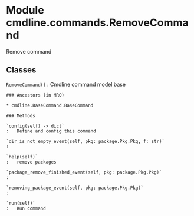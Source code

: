 Module cmdline.commands.RemoveCommand
=====================================
Remove command

Classes
-------

`RemoveCommand()`
:   Cmdline command model base

    ### Ancestors (in MRO)

    * cmdline.BaseCommand.BaseCommand

    ### Methods

    `config(self) ‑> dict`
    :   Define and config this command

    `dir_is_not_empty_event(self, pkg: package.Pkg.Pkg, f: str)`
    :

    `help(self)`
    :   remove packages

    `package_remove_finished_event(self, pkg: package.Pkg.Pkg)`
    :

    `removing_package_event(self, pkg: package.Pkg.Pkg)`
    :

    `run(self)`
    :   Run command